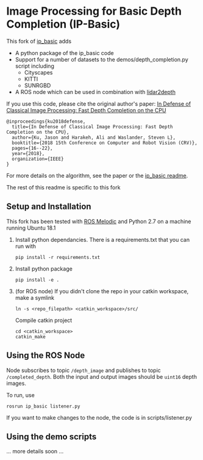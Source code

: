 # Image Processing for Basic Depth Completion (IP-Basic)

This fork of [ip_basic](https://github.com/kujason/ip_basic) adds 

- A python package of the ip_basic code
- Support for a number of datasets to the demos/depth_completion.py script including 
    - Cityscapes
    - KITTI 
    - SUNRGBD
- A ROS node which can be used in combination with [lidar2depth](https://github.com/crmauceri/lidar2depth)

If you use this code, please cite the original author's paper:
[In Defense of Classical Image Processing: Fast Depth Completion on the CPU](https://arxiv.org/abs/1802.00036)

```
@inproceedings{ku2018defense,
  title={In Defense of Classical Image Processing: Fast Depth Completion on the CPU},
  author={Ku, Jason and Harakeh, Ali and Waslander, Steven L},
  booktitle={2018 15th Conference on Computer and Robot Vision (CRV)},
  pages={16--22},
  year={2018},
  organization={IEEE}
}
```

For more details on the algorithm, see the paper or the [ip_basic readme](https://github.com/kujason/ip_basic/README.md).

The rest of this readme is specific to this fork

## Setup and Installation

This fork has been tested with [ROS Melodic](https://wiki.ros.org/melodic) and Python 2.7 on a machine running Ubuntu 18.1

1. Install python dependancies. There is a requirements.txt that you can run with 

    ```
   pip install -r requirements.txt
    ```
   
2. Install python package

    ```
   pip install -e .
    ``` 
   
3. (for ROS node) 
   If you didn't clone the repo in your catkin workspace, make a symlink
   
   ```
   ln -s <repo_filepath> <catkin_workspace>/src/ 
   ```
   
   Compile catkin project

   ```
   cd <catkin_workspace>
   catkin_make
   ```

## Using the ROS Node

Node subscribes to topic `/depth_image` and publishes to topic `/completed_depth`. Both the input and output images should be `uint16` depth images.

To run, use 

```
rosrun ip_basic listener.py
```

If you want to make changes to the node, the code is in scripts/listener.py

## Using the demo scripts

... more details soon ... 
